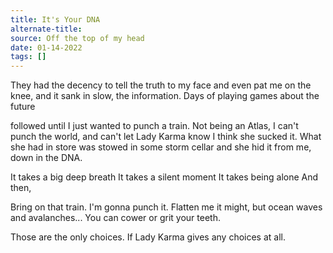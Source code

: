 ```yaml
---
title: It's Your DNA
alternate-title:
source: Off the top of my head
date: 01-14-2022
tags: []
---
```

They had the decency to tell the truth
to my face and even pat me on the knee,
and it sank in slow, the information.
Days of playing games about the future

followed until I just wanted to punch a train.
Not being an Atlas, I can't punch the world, and
can't let Lady Karma know I think she sucked it.
What she had in store was stowed in
some storm cellar and she hid it from me,
down in the DNA.

It takes a big deep breath
It takes a silent moment
It takes being alone
And then,

Bring on that train. I'm gonna punch it.
Flatten me it might,
but ocean waves and avalanches...
You can cower or grit your teeth.

Those are the only choices.
If Lady Karma gives any choices at all.

